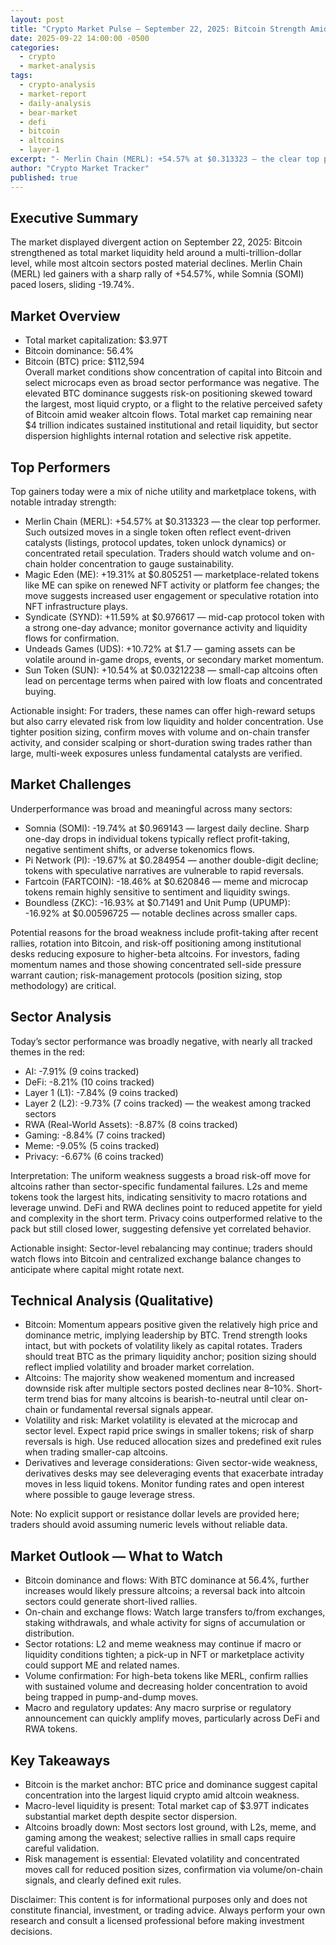 ```yaml
---
layout: post
title: "Crypto Market Pulse — September 22, 2025: Bitcoin Strength Amid Broad Sector Weakness"
date: 2025-09-22 14:00:00 -0500
categories:
  - crypto
  - market-analysis
tags:
  - crypto-analysis
  - market-report
  - daily-analysis
  - bear-market
  - defi
  - bitcoin
  - altcoins
  - layer-1
excerpt: "- Merlin Chain (MERL): +54.57% at $0.313323 — the clear top performer. Such outsized moves in a single token often reflect event-driven catalysts (listings, pro..."
author: "Crypto Market Tracker"
published: true
---
```


## Executive Summary
The market displayed divergent action on September 22, 2025: Bitcoin strengthened as total market liquidity held around a multi-trillion-dollar level, while most altcoin sectors posted material declines. Merlin Chain (MERL) led gainers with a sharp rally of +54.57%, while Somnia (SOMI) paced losers, sliding -19.74%.

## Market Overview
- Total market capitalization: $3.97T  
- Bitcoin dominance: 56.4%  
- Bitcoin (BTC) price: $112,594  
Overall market conditions show concentration of capital into Bitcoin and select microcaps even as broad sector performance was negative. The elevated BTC dominance suggests risk-on positioning skewed toward the largest, most liquid crypto, or a flight to the relative perceived safety of Bitcoin amid weaker altcoin flows. Total market cap remaining near $4 trillion indicates sustained institutional and retail liquidity, but sector dispersion highlights internal rotation and selective risk appetite.

## Top Performers
Top gainers today were a mix of niche utility and marketplace tokens, with notable intraday strength:

- Merlin Chain (MERL): +54.57% at $0.313323 — the clear top performer. Such outsized moves in a single token often reflect event-driven catalysts (listings, protocol updates, token unlock dynamics) or concentrated retail speculation. Traders should watch volume and on-chain holder concentration to gauge sustainability.
- Magic Eden (ME): +19.31% at $0.805251 — marketplace-related tokens like ME can spike on renewed NFT activity or platform fee changes; the move suggests increased user engagement or speculative rotation into NFT infrastructure plays.
- Syndicate (SYND): +11.59% at $0.976617 — mid-cap protocol token with a strong one-day advance; monitor governance activity and liquidity flows for confirmation.
- Undeads Games (UDS): +10.72% at $1.7 — gaming assets can be volatile around in-game drops, events, or secondary market momentum.
- Sun Token (SUN): +10.54% at $0.03212238 — small-cap altcoins often lead on percentage terms when paired with low floats and concentrated buying.

Actionable insight: For traders, these names can offer high-reward setups but also carry elevated risk from low liquidity and holder concentration. Use tighter position sizing, confirm moves with volume and on-chain transfer activity, and consider scalping or short-duration swing trades rather than large, multi-week exposures unless fundamental catalysts are verified.

## Market Challenges
Underperformance was broad and meaningful across many sectors:

- Somnia (SOMI): -19.74% at $0.969143 — largest daily decline. Sharp one-day drops in individual tokens typically reflect profit-taking, negative sentiment shifts, or adverse tokenomics flows.
- Pi Network (PI): -19.67% at $0.284954 — another double-digit decline; tokens with speculative narratives are vulnerable to rapid reversals.
- Fartcoin (FARTCOIN): -18.46% at $0.620846 — meme and microcap tokens remain highly sensitive to sentiment and liquidity swings.
- Boundless (ZKC): -16.93% at $0.71491 and Unit Pump (UPUMP): -16.92% at $0.00596725 — notable declines across smaller caps.

Potential reasons for the broad weakness include profit-taking after recent rallies, rotation into Bitcoin, and risk-off positioning among institutional desks reducing exposure to higher-beta altcoins. For investors, fading momentum names and those showing concentrated sell-side pressure warrant caution; risk-management protocols (position sizing, stop methodology) are critical.

## Sector Analysis
Today’s sector performance was broadly negative, with nearly all tracked themes in the red:

- AI: -7.91% (9 coins tracked)  
- DeFi: -8.21% (10 coins tracked)  
- Layer 1 (L1): -7.84% (9 coins tracked)  
- Layer 2 (L2): -9.73% (7 coins tracked) — the weakest among tracked sectors  
- RWA (Real-World Assets): -8.87% (8 coins tracked)  
- Gaming: -8.84% (7 coins tracked)  
- Meme: -9.05% (5 coins tracked)  
- Privacy: -6.67% (6 coins tracked)

Interpretation: The uniform weakness suggests a broad risk-off move for altcoins rather than sector-specific fundamental failures. L2s and meme tokens took the largest hits, indicating sensitivity to macro rotations and leverage unwind. DeFi and RWA declines point to reduced appetite for yield and complexity in the short term. Privacy coins outperformed relative to the pack but still closed lower, suggesting defensive yet correlated behavior.

Actionable insight: Sector-level rebalancing may continue; traders should watch flows into Bitcoin and centralized exchange balance changes to anticipate where capital might rotate next.

## Technical Analysis (Qualitative)
- Bitcoin: Momentum appears positive given the relatively high price and dominance metric, implying leadership by BTC. Trend strength looks intact, but with pockets of volatility likely as capital rotates. Traders should treat BTC as the primary liquidity anchor; position sizing should reflect implied volatility and broader market correlation.
- Altcoins: The majority show weakened momentum and increased downside risk after multiple sectors posted declines near 8–10%. Short-term trend bias for many altcoins is bearish-to-neutral until clear on-chain or fundamental reversal signals appear.
- Volatility and risk: Market volatility is elevated at the microcap and sector level. Expect rapid price swings in smaller tokens; risk of sharp reversals is high. Use reduced allocation sizes and predefined exit rules when trading smaller-cap altcoins.
- Derivatives and leverage considerations: Given sector-wide weakness, derivatives desks may see deleveraging events that exacerbate intraday moves in less liquid tokens. Monitor funding rates and open interest where possible to gauge leverage stress.

Note: No explicit support or resistance dollar levels are provided here; traders should avoid assuming numeric levels without reliable data.

## Market Outlook — What to Watch
- Bitcoin dominance and flows: With BTC dominance at 56.4%, further increases would likely pressure altcoins; a reversal back into altcoin sectors could generate short-lived rallies.
- On-chain and exchange flows: Watch large transfers to/from exchanges, staking withdrawals, and whale activity for signs of accumulation or distribution.
- Sector rotations: L2 and meme weakness may continue if macro or liquidity conditions tighten; a pick-up in NFT or marketplace activity could support ME and related names.
- Volume confirmation: For high-beta tokens like MERL, confirm rallies with sustained volume and decreasing holder concentration to avoid being trapped in pump-and-dump moves.
- Macro and regulatory updates: Any macro surprise or regulatory announcement can quickly amplify moves, particularly across DeFi and RWA tokens.

## Key Takeaways
- Bitcoin is the market anchor: BTC price and dominance suggest capital concentration into the largest liquid crypto amid altcoin weakness.
- Macro-level liquidity is present: Total market cap of $3.97T indicates substantial market depth despite sector dispersion.
- Altcoins broadly down: Most sectors lost ground, with L2s, meme, and gaming among the weakest; selective rallies in small caps require careful validation.
- Risk management is essential: Elevated volatility and concentrated moves call for reduced position sizes, confirmation via volume/on-chain signals, and clearly defined exit rules.

Disclaimer: This content is for informational purposes only and does not constitute financial, investment, or trading advice. Always perform your own research and consult a licensed professional before making investment decisions.